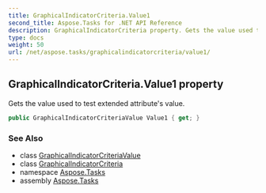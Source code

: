 ```yaml
---
title: GraphicalIndicatorCriteria.Value1
second_title: Aspose.Tasks for .NET API Reference
description: GraphicalIndicatorCriteria property. Gets the value used to test extended attributes value
type: docs
weight: 50
url: /net/aspose.tasks/graphicalindicatorcriteria/value1/
---
```

## GraphicalIndicatorCriteria.Value1 property

Gets the value used to test extended attribute's value.

```csharp
public GraphicalIndicatorCriteriaValue Value1 { get; }
```

### See Also

* class [GraphicalIndicatorCriteriaValue](../../graphicalindicatorcriteriavalue/)
* class [GraphicalIndicatorCriteria](../)
* namespace [Aspose.Tasks](../../graphicalindicatorcriteria/)
* assembly [Aspose.Tasks](../../../)



